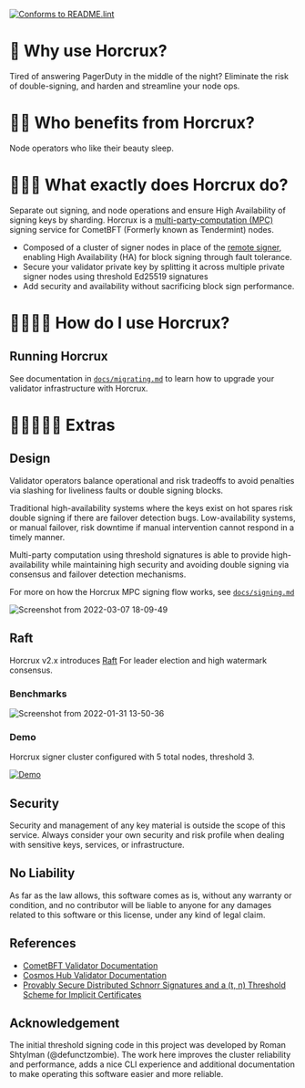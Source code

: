 [![Conforms to README.lint](https://img.shields.io/badge/README.lint-conforming-brightgreen)](https://github.com/strangelove-ventures/readme-dot-lint)

🌌 Why use Horcrux?
=============================

Tired of answering PagerDuty in the middle of the night? Eliminate the risk of double-signing, and harden and streamline your node ops.

🌌🌌 Who benefits from Horcrux?
=============================

Node operators who like their beauty sleep.


🌌🌌🌌 What exactly does Horcrux do?
=============================

Separate out signing, and node operations and ensure High Availability of signing keys by sharding. Horcrux is a [multi-party-computation (MPC)](https://en.wikipedia.org/wiki/Secure_multi-party_computation) signing service for CometBFT (Formerly known as Tendermint) nodes.

- Composed of a cluster of signer nodes in place of the [remote signer](https://docs.tendermint.com/master/nodes/remote-signer.html), enabling High Availability (HA) for block signing through fault tolerance.
- Secure your validator private key by splitting it across multiple private signer nodes using threshold Ed25519 signatures
- Add security and availability without sacrificing block sign performance.



🌌🌌🌌🌌 How do I use Horcrux?
=============================

## Running Horcrux

See documentation in [`docs/migrating.md`](/docs/migrating.md) to learn how to upgrade your validator infrastructure with Horcrux.


🌌🌌🌌🌌🌌 Extras
=============================

## Design

Validator operators balance operational and risk tradeoffs to avoid penalties via slashing for liveliness faults or double signing blocks.

Traditional high-availability systems where the keys exist on hot spares risk double signing if there are failover detection bugs. Low-availability systems, or manual failover, risk downtime if manual intervention cannot respond in a timely manner.

Multi-party computation using threshold signatures is able to provide high-availability while maintaining high security and avoiding double signing via consensus and failover detection mechanisms.

For more on how the Horcrux MPC signing flow works, see [`docs/signing.md`](/docs/signing.md)

![Screenshot from 2022-03-07 18-09-49](https://user-images.githubusercontent.com/6722152/157145772-8557b4b5-a0cc-4073-8834-86afda1900fc.png)


## Raft

Horcrux v2.x introduces [Raft](https://raft.github.io/) For leader election and high watermark consensus.

### Benchmarks

![Screenshot from 2022-01-31 13-50-36](https://user-images.githubusercontent.com/6722152/151871074-32cb5d7a-b9f5-4466-8333-abc00bf7aa68.png)

### Demo

Horcrux signer cluster configured with 5 total nodes, threshold 3.

[![Demo](https://img.youtube.com/vi/O-yy1CYBDsI/0.jpg)](https://www.youtube.com/watch?v=O-yy1CYBDsI)


## Security

Security and management of any key material is outside the scope of this service. Always consider your own security and risk profile when dealing with sensitive keys, services, or infrastructure.

## No Liability

As far as the law allows, this software comes as is,
without any warranty or condition, and no contributor
will be liable to anyone for any damages related to this
software or this license, under any kind of legal claim.

## References

- [CometBFT Validator Documentation](https://docs.cometbft.com/main/core/validators)
- [Cosmos Hub Validator Documentation](https://hub.cosmos.network/master/validators/overview.html)
- [Provably Secure Distributed Schnorr Signatures and a (t, n) Threshold Scheme for Implicit Certificates](http://cacr.uwaterloo.ca/techreports/2001/corr2001-13.ps)

## Acknowledgement

The initial threshold signing code in this project was developed by Roman Shtylman (@defunctzombie). The work here improves the cluster reliability and performance, adds a nice CLI experience and additional documentation to make operating this software easier and more reliable.
